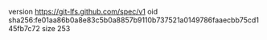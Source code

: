 version https://git-lfs.github.com/spec/v1
oid sha256:fe01aa86b0a8e83c5b0a8857b9110b737521a0149786faaecbb75cd145fb7c72
size 253
